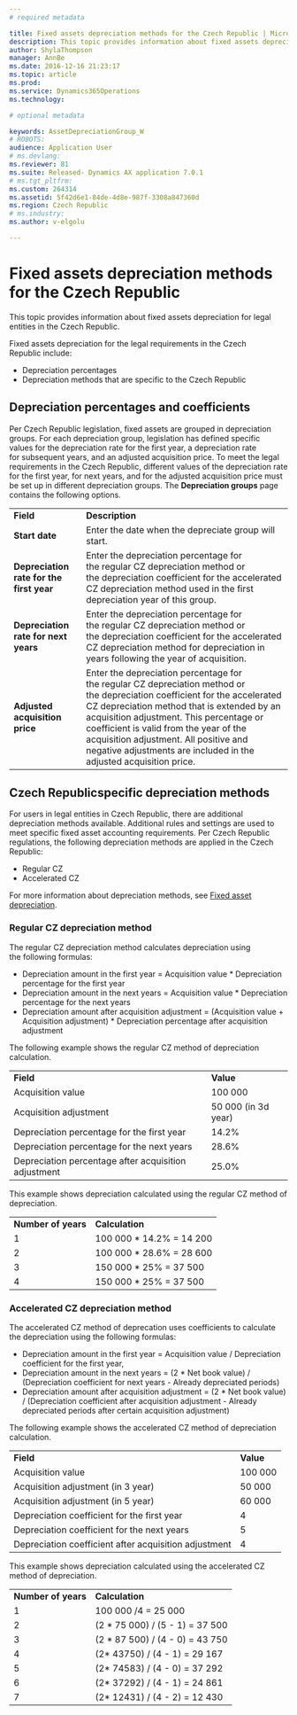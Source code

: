 ```yaml
---
# required metadata

title: Fixed assets depreciation methods for the Czech Republic | Microsoft Docs
description: This topic provides information about fixed assets depreciation for legal entities in the Czech Republic. 
author: ShylaThompson
manager: AnnBe
ms.date: 2016-12-16 21:23:17
ms.topic: article
ms.prod: 
ms.service: Dynamics365Operations
ms.technology: 

# optional metadata

keywords: AssetDepreciationGroup_W
# ROBOTS: 
audience: Application User
# ms.devlang: 
ms.reviewer: 81
ms.suite: Released- Dynamics AX application 7.0.1
# ms.tgt_pltfrm: 
ms.custom: 264314
ms.assetid: 5f42d6e1-84de-4d8e-987f-3308a847360d
ms.region: Czech Republic
# ms.industry: 
ms.author: v-elgolu

---
```


# Fixed assets depreciation methods for the Czech Republic

This topic provides information about fixed assets depreciation for legal entities in the Czech Republic. 

Fixed assets depreciation for the legal requirements in the Czech Republic include:

-   Depreciation percentages
-   Depreciation methods that are specific to the Czech Republic

## Depreciation percentages and coefficients
Per Czech Republic legislation, fixed assets are grouped in depreciation groups. For each depreciation group, legislation has defined specific values for the depreciation rate for the first year, a depreciation rate for subsequent years, and an adjusted acquisition price. To meet the legal requirements in the Czech Republic, different values of the depreciation rate for the first year, for next years, and for the adjusted acquisition price must be set up in different depreciation groups. The **Depreciation groups** page contains the following options.

|                                          |                                                                                                                                                                                                                                                                                                                                                                               |
|------------------------------------------|-------------------------------------------------------------------------------------------------------------------------------------------------------------------------------------------------------------------------------------------------------------------------------------------------------------------------------------------------------------------------------|
| **Field**                                | **Description**                                                                                                                                                                                                                                                                                                                                                               |
| **Start date**                           | Enter the date when the depreciate group will start.                                                                                                                                                                                                                                                                                                                          |
| **Depreciation rate for the first year** | Enter the depreciation percentage for the regular CZ depreciation method or the depreciation coefficient for the accelerated CZ depreciation method used in the first depreciation year of this group.                                                                                                                                                                        |
| **Depreciation rate for next years**     | Enter the depreciation percentage for the regular CZ depreciation method or the depreciation coefficient for the accelerated CZ depreciation method for depreciation in years following the year of acquisition.                                                                                                                                                              |
| **Adjusted acquisition price**           | Enter the depreciation percentage for the regular CZ depreciation method or the depreciation coefficient for the accelerated CZ depreciation method that is extended by an acquisition adjustment. This percentage or coefficient is valid from the year of the acquisition adjustment. All positive and negative adjustments are included in the adjusted acquisition price. |

## Czech Republicspecific depreciation methods
For users in legal entities in Czech Republic, there are additional depreciation methods available. Additional rules and settings are used to meet specific fixed asset accounting requirements. Per Czech Republic regulations, the following depreciation methods are applied in the Czech Republic:

-   Regular CZ
-   Accelerated CZ

For more information about depreciation methods, see [Fixed asset depreciation](https://docs.microsoft.com/en-us/dynamics365/operations/financials/fixed-assets/fixed-asset-depreciation).

### Regular CZ depreciation method

The regular CZ depreciation method calculates depreciation using the following formulas:

-   Depreciation amount in the first year = Acquisition value \* Depreciation percentage for the first year
-   Depreciation amount in the next years = Acquisition value \* Depreciation percentage for the next years
-   Depreciation amount after acquisition adjustment = (Acquisition value + Acquisition adjustment) \* Depreciation percentage after acquisition adjustment

The following example shows the regular CZ method of depreciation calculation.

|                                                      |                     |
|------------------------------------------------------|---------------------|
| **Field**                                            | **Value**           |
| Acquisition value                                    | 100 000             |
| Acquisition adjustment                               | 50 000 (in 3d year) |
| Depreciation percentage for the first year           | 14.2%               |
| Depreciation percentage for the next years           | 28.6%               |
| Depreciation percentage after acquisition adjustment | 25.0%               |

This example shows depreciation calculated using the regular CZ method of depreciation.

|                     |                           |
|---------------------|---------------------------|
| **Number of years** | **Calculation**           |
| 1                   | 100 000 \* 14.2% = 14 200 |
| 2                   | 100 000 \* 28.6% = 28 600 |
| 3                   | 150 000 \* 25% = 37 500   |
| 4                   | 150 000 \* 25% = 37 500   |

### Accelerated CZ depreciation method

The accelerated CZ method of deprecation uses coefficients to calculate the depreciation using the following formulas:

-   Depreciation amount in the first year = Acquisition value / Depreciation coefficient for the first year,
-   Depreciation amount in the next years = (2 \* Net book value) / (Depreciation coefficient for next years - Already depreciated periods)
-   Depreciation amount after acquisition adjustment = (2 \* Net book value) / (Depreciation coefficient after acquisition adjustment - Already depreciated periods after certain acquisition adjustment)

The following example shows the accelerated CZ method of depreciation calculation.

|                                                       |           |
|-------------------------------------------------------|-----------|
| **Field**                                             | **Value** |
| Acquisition value                                     | 100 000   |
| Acquisition adjustment (in 3 year)                    | 50 000    |
| Acquisition adjustment (in 5 year)                    | 60 000    |
| Depreciation coefficient for the first year           | 4         |
| Depreciation coefficient for the next years           | 5         |
| Depreciation coefficient after acquisition adjustment | 4         |

This example shows depreciation calculated using the accelerated CZ method of depreciation.

|                     |                                  |
|---------------------|----------------------------------|
| **Number of years** | **Calculation**                  |
| 1                   | 100 000 /4 = 25 000              |
| 2                   | (2 \* 75 000) / (5 - 1) = 37 500 |
| 3                   | (2 \* 87 500) / (4 - 0) = 43 750 |
| 4                   | (2\* 43750) / (4 - 1) = 29 167   |
| 5                   | (2\* 74583) / (4 - 0) = 37 292   |
| 6                   | (2\* 37292) / (4 - 1) = 24 861   |
| 7                   | (2\* 12431) / (4 - 2) = 12 430   |

 

